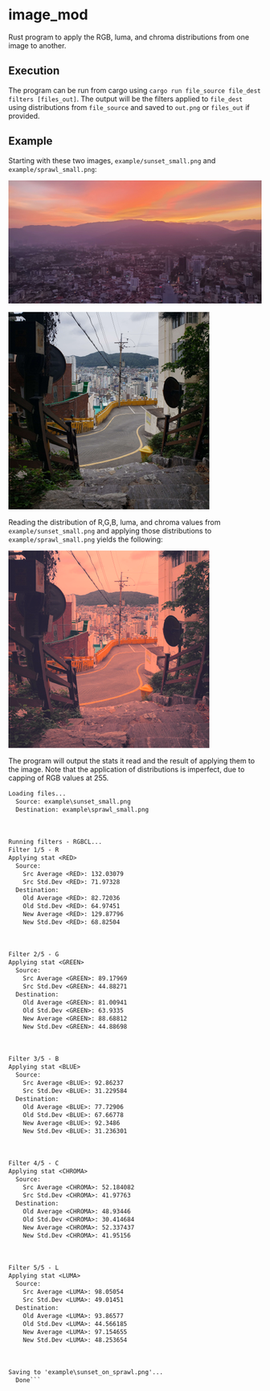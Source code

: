 # image_mod
Rust program to apply the RGB, luma, and chroma distributions from one image to another.
## Execution

The program can be run from cargo using `cargo run file_source file_dest filters [files_out]`.
The output will be the filters applied to `file_dest` using distributions from `file_source` and saved to `out.png` or `files_out` if provided.

## Example

Starting with these two images, `example/sunset_small.png` and  `example/sprawl_small.png`:

![asdf](https://github.com/thedashdude/image_mod/blob/master/example/sunset_small.png)

![asdf](https://github.com/thedashdude/image_mod/blob/master/example/sprawl_small.png)

Reading the distribution of R,G,B, luma, and chroma values from `example/sunset_small.png` and applying those distributions to `example/sprawl_small.png` yields the following:

![asdf](https://github.com/thedashdude/image_mod/blob/master/example/sunset_on_sprawl.png)

The program will output the stats it read and the result of applying them to the image. Note that the application of distributions is imperfect, due to capping of RGB values at 255.

```
Loading files...
  Source: example\sunset_small.png
  Destination: example\sprawl_small.png



Running filters - RGBCL...
Filter 1/5 - R
Applying stat <RED>
  Source:
    Src Average <RED>: 132.03079
    Src Std.Dev <RED>: 71.97328
  Destination:
    Old Average <RED>: 82.72036
    Old Std.Dev <RED>: 64.97451
    New Average <RED>: 129.87796
    New Std.Dev <RED>: 68.82504



Filter 2/5 - G
Applying stat <GREEN>
  Source:
    Src Average <GREEN>: 89.17969
    Src Std.Dev <GREEN>: 44.88271
  Destination:
    Old Average <GREEN>: 81.00941
    Old Std.Dev <GREEN>: 63.9335
    New Average <GREEN>: 88.68812
    New Std.Dev <GREEN>: 44.88698



Filter 3/5 - B
Applying stat <BLUE>
  Source:
    Src Average <BLUE>: 92.86237
    Src Std.Dev <BLUE>: 31.229584
  Destination:
    Old Average <BLUE>: 77.72906
    Old Std.Dev <BLUE>: 67.66778
    New Average <BLUE>: 92.3486
    New Std.Dev <BLUE>: 31.236301



Filter 4/5 - C
Applying stat <CHROMA>
  Source:
    Src Average <CHROMA>: 52.184082
    Src Std.Dev <CHROMA>: 41.97763
  Destination:
    Old Average <CHROMA>: 48.93446
    Old Std.Dev <CHROMA>: 30.414684
    New Average <CHROMA>: 52.337437
    New Std.Dev <CHROMA>: 41.95156



Filter 5/5 - L
Applying stat <LUMA>
  Source:
    Src Average <LUMA>: 98.05054
    Src Std.Dev <LUMA>: 49.01451
  Destination:
    Old Average <LUMA>: 93.86577
    Old Std.Dev <LUMA>: 44.566185
    New Average <LUMA>: 97.154655
    New Std.Dev <LUMA>: 48.253654



Saving to 'example\sunset_on_sprawl.png'...
  Done```
